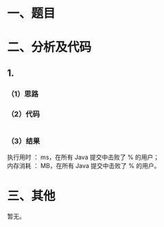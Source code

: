 # 一、题目

# 二、分析及代码    
## 1. 
### （1）思路
  
### （2）代码
```Java


```
### （3）结果
执行用时 ： ms，在所有 Java 提交中击败了 % 的用户；    
内存消耗 ： MB，在所有 Java 提交中击败了 % 的用户。      
# 三、其他
暂无。  
